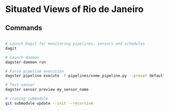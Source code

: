 # Situated Views of Rio de Janeiro


## Commands

```bash

# Launch Dagit for monitoring pipelines, sensors and schedules
dagit

# Launch daemon
dagster-daemon run

# Force pipeline execution
dagster pipeline execute -f pipelines/some_pipeline.py --preset default

# Test sensor 
dagster sensor preview my_sensor_name

# cloning submodule
git submodule update --init --recursive